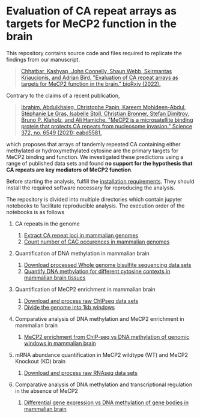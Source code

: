 # Evaluation of CA repeat arrays as targets for MeCP2 function in the brain 

This repository contains source code and files required to replicate the findings from our manuscript.

> [Chhatbar, Kashyap, John Connelly, Shaun Webb, Skirmantas Kriaucionis, and Adrian Bird. "Evaluation of CA repeat arrays as targets for MeCP2 function in the brain." bioRxiv (2022).](https://www.biorxiv.org/content/10.1101/2022.04.26.489598v1)

Contrary to the claims of a recent publication,

> [Ibrahim, Abdulkhaleg, Christophe Papin, Kareem Mohideen-Abdul, Stéphanie Le Gras, Isabelle Stoll, Christian Bronner, Stefan Dimitrov, Bruno P. Klaholz, and Ali Hamiche. "MeCP2 is a microsatellite binding protein that protects CA repeats from nucleosome invasion." Science 372, no. 6549 (2021): eabd5581.](https://doi.org/10.1126/science.abd5581)

which proposes that arrays of tandemly repeated CA containing either methylated or hydroxymethylated cytosine are the primary targets for MeCP2 binding and function. We investigated these predictions using a range of published data sets and found **no support for the hypothesis that CA repeats are key mediators of MeCP2 function**.

Before starting the analysis, fulfill the [installation requirements](prerequisities.md). They should install the required software necessary for reproducing the analysis.

The repository is divided into multiple directories which contain jupyter notebooks to facilitate reproducible analysis. The execution order of the notebooks is as follows

1. CA repeats in the genome
    1. [Extract CA repeat loci in mammalian genomes](methods/01_CA_repeat_loci.ipynb)    
    2. [Count number of CAC occurences in mammalian genomes](methods/02_CAC_counts_genome.ipynb)
    
2. Quantification of DNA methylation in mammalian brain
    1. [Download processed Whole genome bisulfite sequencing data sets](wgbs/01_download.ipynb)
    2. [Quantify DNA methylation for different cytosine contexts in mammalian brain tissues](wgbs/02_postprocess.ipynb)

3. Quantification of MeCP2 enrichment in mammalian brain
    1. [Download and process raw ChIPseq data sets](chipseq/01_download_process.ipynb)
    2. [Divide the genome into 1kb windows](chipseq/02_windows.ipynb)

4. Comparative analysis of DNA methylation and MeCP2 enrichment in mammalian brain
    1. [MeCP2 enrichment from ChIP-seq vs DNA methylation of genomic windows in mammalian brain](chipseq/03_analysis.ipynb)

5. mRNA abundance quantification in MeCP2 wildtype (WT) and MeCP2 Knockout (KO) brain
    1. [Download and process raw RNAseq data sets](rnaseq/01_download_process.ipynb)

6. Comparative analysis of DNA methylation and transcriptional regulation in the absence of MeCP2
    1. [Differential gene expression vs DNA methylation of gene bodies in mammalian brain](rnaseq/02_analysis.ipynb)

